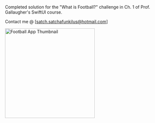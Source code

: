 Completed solution for the "What is Football?" challenge in Ch. 1 of Prof. Gallaugher's SwiftUI course.

Contact me @ [satch.satchafunkilus@hotmail.com]

<img width="295" alt="Football App Thumbnail" src="https://github.com/user-attachments/assets/7453614c-bedd-4adb-b957-2639f991949a" />
